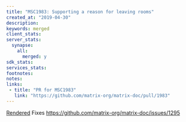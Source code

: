 ```yaml
---
title: "MSC1983: Supporting a reason for leaving rooms"
created_at: "2019-04-30"
description:
keywords: merged
client_stats:
server_stats:
  synapse:
    all:
      merged: y
sdk_stats:
services_stats:
footnotes:
notes:
links:
 - title: "PR for MSC1983"
   link: "https://github.com/matrix-org/matrix-doc/pull/1983"
---
```

[Rendered](https://github.com/matrix-org/matrix-doc/blob/travis/msc/leave-reason/proposals/1983-leave-reasons.md)
Fixes https://github.com/matrix-org/matrix-doc/issues/1295

